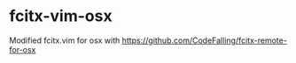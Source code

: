 # fcitx-vim-osx
Modified fcitx.vim for osx with https://github.com/CodeFalling/fcitx-remote-for-osx
